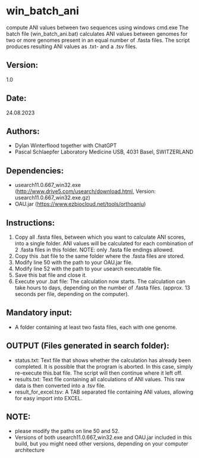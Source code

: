 # win_batch_ani
compute ANI values between two sequences using windows cmd.exe
The batch file (win_batch_ani.bat) calculates ANI values between genomes for two or more genomes present in an equal number of .fasta files. The script produces resulting ANI values as .txt- and a .tsv files.

## Version:
1.0

## Date:
24.08.2023
## Authors:
- Dylan Winterflood together with ChatGPT
- Pascal Schlaepfer
Laboratory Medicine USB, 4031 Basel, SWITZERLAND

## Dependencies:
- usearch11.0.667_win32.exe (http://www.drive5.com/usearch/download.html, Version: usearch11.0.667_win32.exe.gz)
- OAU.jar (https://www.ezbiocloud.net/tools/orthoaniu)

## Instructions:
1. Copy all .fasta files, between which you want to calculate ANI scores, into a single folder. ANI values will be calculated for each combination of 2 .fasta files in this folder. NOTE: only .fasta file endings allowed.
2. Copy this .bat file to the same folder where the .fasta files are stored.
3. Modify line 50 with the path to your OAU.jar file.
4. Modify line 52 with the path to your usearch executable file.
5. Save this bat file and close it.
6. Execute your .bat file: The calculation now starts. The calculation can take hours to days, depending on the number of .fasta files. (approx. 13 seconds per file, depending on the computer).

## Mandatory input: 
- A folder containing at least two fasta files, each with one genome.

## OUTPUT (Files generated in search folder):
- status.txt: Text file that shows whether the calculation has already been completed. It is possible that the program is aborted. In this case, simply re-execute this.bat file. The script will then continue where it left off.
- results.txt: Text file containing all calculations of ANI values. This raw data is then converted into a .tsv file.
- result_for_excel.tsv: A TAB separated file containing ANI values, allowing for easy import into EXCEL.

## NOTE:
- please modify the paths on line 50 and 52.
- Versions of both usearch11.0.667_win32.exe and OAU.jar included in this build, but you might need other versions, depending on your computer architecture
